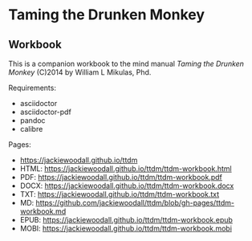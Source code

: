 Taming the Drunken Monkey
=========================
Workbook
--------

This is a companion workbook to the mind manual _Taming the Drunken Monkey_ (C)2014 by William L Mikulas, Phd.

Requirements:
* asciidoctor
* asciidoctor-pdf
* pandoc
* calibre

Pages:
* https://jackiewoodall.github.io/ttdm
* HTML: https://jackiewoodall.github.io/ttdm/ttdm-workbook.html
* PDF: https://jackiewoodall.github.io/ttdm/ttdm-workbook.pdf
* DOCX: https://jackiewoodall.github.io/ttdm/ttdm-workbook.docx
* TXT: https://jackiewoodall.github.io/ttdm/ttdm-workbook.txt
* MD: https://github.com/jackiewoodall/ttdm/blob/gh-pages/ttdm-workbook.md
* EPUB: https://jackiewoodall.github.io/ttdm/ttdm-workbook.epub
* MOBI: https://jackiewoodall.github.io/ttdm/ttdm-workbook.mobi

